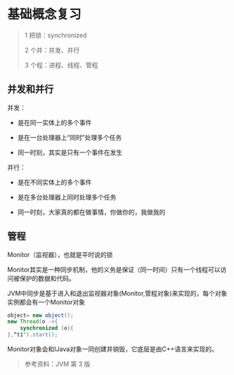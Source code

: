 # 基础概念复习

> 1 把锁：synchronized
>
> 2 个并：并发、并行
>
> 3 个程：进程、线程、管程

## 并发和并行

并发：

- 是在同一实体上的多个事件

- 是在一台处理器上“同时”处理多个任务

- 同一时刻，其实是只有一个事件在发生



并行：

- 是在不同实体上的多个事件

- 是在多台处理器上同时处理多个任务

- 同一时刻，大家真的都在做事情，你做你的，我做我的

## 管程

Monitor（监视器），也就是平时说的锁

Monitor其实是一种同步机制，他的义务是保证〈同一时间）只有一个线程可以访问被保护的数据和代码。

JVM中同步是基于进入和退出监视器对象(Monitor,管程对象)来实现的，每个对象实例都会有一个Monitor对象

```java
object= new object();
new Thread(o ->{
	synchronized (o){
},“t1").start();
```



Monitor对象会和IJava对象一同创建并销毁，它底层是由C++语言来实现的。

> 参考资料：JVM 第 3 版













